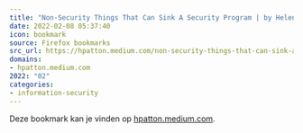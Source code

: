 ```yaml
---
title: "Non-Security Things That Can Sink A Security Program | by Helen Patton | Feb, 2022 | Medium"
date: 2022-02-08 05:37:40
icon: bookmark
source: Firefox bookmarks
src_url: https://hpatton.medium.com/non-security-things-that-can-sink-a-security-program-c6b3a0e2230c
domains:
- hpatton.medium.com
2022: "02"
categories:
- information-security
---
```

Deze bookmark kan je vinden op [hpatton.medium.com](https://hpatton.medium.com/non-security-things-that-can-sink-a-security-program-c6b3a0e2230c).
